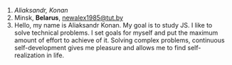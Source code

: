 1. *Aliaksandr, Konan*
2. Minsk, **Belarus**, newalex1985@tut.by
3. Hello, my name is Aliaksandr Konan. My goal is to study JS. I like to solve technical problems. I set goals for myself and put the maximum amount of effort to achieve of it. Solving complex problems, continuous self-development gives me pleasure and allows me to find self-realization in life.